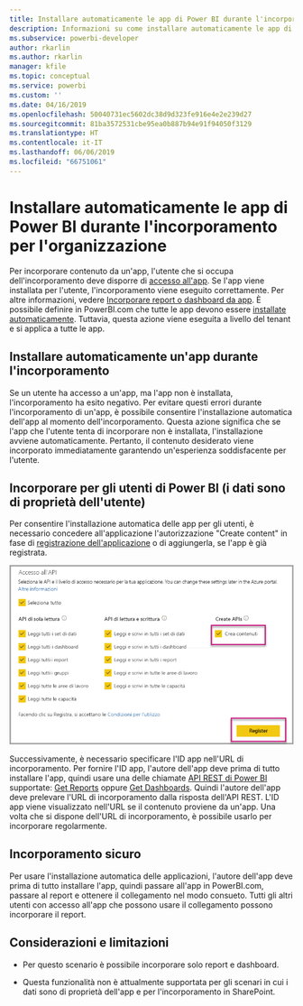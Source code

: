 ```yaml
---
title: Installare automaticamente le app di Power BI durante l'incorporamento per l'organizzazione
description: Informazioni su come installare automaticamente le app di Power BI durante l'incorporamento per l'organizzazione.
ms.subservice: powerbi-developer
author: rkarlin
ms.author: rkarlin
manager: kfile
ms.topic: conceptual
ms.service: powerbi
ms.custom: ''
ms.date: 04/16/2019
ms.openlocfilehash: 50040731ec5602dc38d9d323fe916e4e2e239d27
ms.sourcegitcommit: 81ba3572531cbe95ea0b887b94e91f94050f3129
ms.translationtype: HT
ms.contentlocale: it-IT
ms.lasthandoff: 06/06/2019
ms.locfileid: "66751061"
---
```

# <a name="auto-install-power-bi-apps-when-embedding-for-your-organization"></a>Installare automaticamente le app di Power BI durante l'incorporamento per l'organizzazione

Per incorporare contenuto da un'app, l'utente che si occupa dell'incorporamento deve disporre di [accesso all'app](../service-create-distribute-apps.md). Se l'app viene installata per l'utente, l'incorporamento viene eseguito correttamente. Per altre informazioni, vedere [Incorporare report o dashboard da app](embed-from-apps.md). È possibile definire in PowerBI.com che tutte le app devono essere [installate automaticamente](https://powerbi.microsoft.com/blog/automatically-install-apps/). Tuttavia, questa azione viene eseguita a livello del tenant e si applica a tutte le app.

## <a name="auto-install-app-on-embedding"></a>Installare automaticamente un'app durante l'incorporamento

Se un utente ha accesso a un'app, ma l'app non è installata, l'incorporamento ha esito negativo. Per evitare questi errori durante l'incorporamento di un'app, è possibile consentire l'installazione automatica dell'app al momento dell'incorporamento. Questa azione significa che se l'app che l'utente tenta di incorporare non è installata, l'installazione avviene automaticamente. Pertanto, il contenuto desiderato viene incorporato immediatamente garantendo un'esperienza soddisfacente per l'utente.

## <a name="embed-for-power-bi-users-user-owns-data"></a>Incorporare per gli utenti di Power BI (i dati sono di proprietà dell'utente)

Per consentire l'installazione automatica delle app per gli utenti, è necessario concedere all'applicazione l'autorizzazione "Create content" in fase di [registrazione dell'applicazione](register-app.md#register-with-the-power-bi-application-registration-tool) o di aggiungerla, se l'app è già registrata.

![Registrare l'app per creare contenuto](media/embed-auto-install-app/register-app-create-content.png)

Successivamente, è necessario specificare l'ID app nell'URL di incorporamento. Per fornire l'ID app, l'autore dell'app deve prima di tutto installare l'app, quindi usare una delle chiamate [API REST di Power BI](https://docs.microsoft.com/rest/api/power-bi/) supportate: [Get Reports](https://docs.microsoft.com/rest/api/power-bi/reports/getreports) oppure [Get Dashboards](https://docs.microsoft.com/rest/api/power-bi/dashboards/getdashboards). Quindi l'autore dell'app deve prelevare l'URL di incorporamento dalla risposta dell'API REST. L'ID app viene visualizzato nell'URL se il contenuto proviene da un'app.  Una volta che si dispone dell'URL di incorporamento, è possibile usarlo per incorporare regolarmente.

## <a name="secure-embed"></a>Incorporamento sicuro

Per usare l'installazione automatica delle applicazioni, l'autore dell'app deve prima di tutto installare l'app, quindi passare all'app in PowerBI.com, passare al report e ottenere il collegamento nel modo consueto. Tutti gli altri utenti con accesso all'app che possono usare il collegamento possono incorporare il report.

## <a name="considerations-and-limitations"></a>Considerazioni e limitazioni

* Per questo scenario è possibile incorporare solo report e dashboard.

* Questa funzionalità non è attualmente supportata per gli scenari in cui i dati sono di proprietà dell'app e per l'incorporamento in SharePoint.